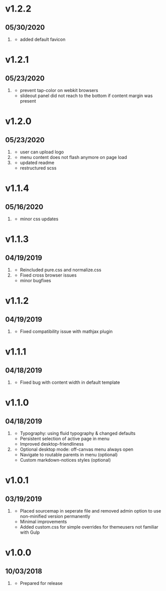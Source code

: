 # v1.2.2
##  05/30/2020

1. [](#bugfix)
    * added default favicon

# v1.2.1
##  05/23/2020

1. [](#bugfix)
    * prevent tap-color on webkit browsers
    * slideout panel did not reach to the bottom if content margin was present

# v1.2.0
##  05/23/2020

1. [](#new)
    * user can upload logo
1. [](#bugfix)
    * menu content does not flash anymore on page load
1. [](#improved)
    * updated readme
    * restructured scss

# v1.1.4
##  05/16/2020

1. [](#bugfix)
    * minor css updates

# v1.1.3
##  04/19/2019

1. [](#new)
    * Reincluded pure.css and normalize.css
1. [](#bugfix)
    * Fixed cross browser issues
    * minor bugfixes

# v1.1.2
##  04/19/2019

1. [](#bugfix)
    * Fixed compatibility issue with mathjax plugin

    
# v1.1.1
##  04/18/2019

1. [](#bugfix)
    * Fixed bug with content width in default template


# v1.1.0
##  04/18/2019

1. [](#improved)
    * Typography: using fluid typography & changed defaults
    * Persistent selection of active page in menu
    * Improved desktop-friendliness
1. [](#new)
    * Optional desktop mode: off-canvas menu always open 
    * Navigate to routable parents in menu (optional)
    * Custom markdown-notices styles (optional)

# v1.0.1
##  03/19/2019

1. [](#improved)
    * Placed sourcemap in seperate file and removed admin option to use non-minified version permanently
    * Minimal improvements
    * Added custom.css for simple overrides for themeusers not familiar with Gulp

# v1.0.0
##  10/03/2018

1. [](#new)
    * Prepared for release
